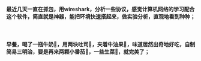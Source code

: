#### 最近几天一直在抓包，用wireshark，分析一些协议，感觉计算机网络的学习配合这个软件，简直就是神器，能把环境快速搭起来，做实验分析，直观地看到种种；
<br>

#### 早餐，喝了一瓶牛奶🥛，用两块吐司🍞，夹着牛油果🥑，味道居然出奇地好吃，自制简易三明治，要是再来两颗小番茄🍅，一些生菜🥬，就完美了；